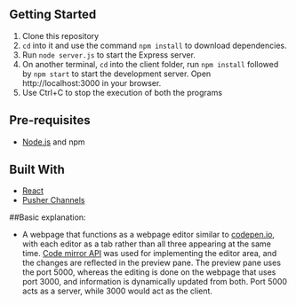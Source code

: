 ## Getting Started

1. Clone this repository 
2. `cd` into it and use the command `npm install` to download dependencies.
3. Run `node server.js` to start the Express server.
4. On another terminal, `cd` into the client folder, run `npm install` followed by `npm start` to start the development server. Open http://localhost:3000 in your browser.
5. Use Ctrl+C to stop the execution of both the programs

## Pre-requisites

- [Node.js](https://nodejs.org/en) and npm

## Built With

- [React](https://reactjs.org)
- [Pusher Channels](https://pusher.com/channels)

##Basic explanation:
* A webpage that functions as a webpage editor similar to [codepen.io](https://codepen.io/), with each editor as a tab rather than all three appearing at the same time. [Code mirror API](https://codemirror.net/) was used for implementing the editor area, and the changes are reflected in the preview pane. The preview pane uses the port 5000, whereas the editing is done on the webpage that uses port 3000, and information is dynamically updated from both. Port 5000 acts as a server, while 3000 would act as the client.
